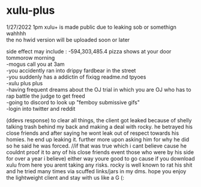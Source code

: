 # xulu-plus
1/27/2022 1pm xulu+ is made public due to leaking sob or somethign wahhhh  
the no hwid version will be uploaded soon or later  


side effect may include :
-594,303,485.4 pizza shows at your door tommorow morning  
-mogus call you at 3am  
-you accidently ran into drippy fardbear in the street  
-you suddenly has a addictin of fixiqg readme.nd tpyoes  
-xulu plus plus  
-having frequent dreams about the OJ trial in which you are OJ who has to rap battle the judge to get freed  
-going to discord to look up "femboy submissive gifs"  
-login into twitter and reddit  

(ddevs response)
to clear all things, the client got leaked because of shelly talking trash behind my back and making a deal with rocky. he betrayed his close friends and after saying he wont leak out of respect towards his homies. he end up leaking it. further more upon asking him for why he did so he said he was forced. //if that was true which i cant believe cause he couldnt proof it to any of his close friends event those who were by his side for over a year i believe) either way youre good to go cause if you download xulu from here you arent taking any risks. rocky is well known to rat his shit and he tried many times via scuffed links/jars in my dms. hope you enjoy the lightweight client and stay with us like a G (:
